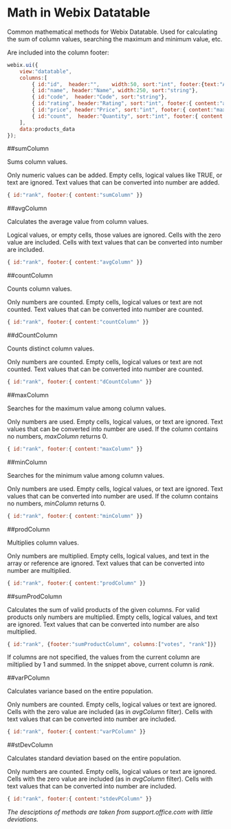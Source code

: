 Math in Webix Datatable
=================

Common mathematical methods for Webix Datatable. Used for calculating the sum of column values, searching the maximum and minimum value, etc. 

Are included into the column footer:

~~~js
webix.ui({
	view:"datatable", 
	columns:[
		{ id:"id",  header:"",    width:50, sort:"int", footer:{text:"Avg, Max, SumProdColumn:", colspan:3}},
		{ id:"name", header:"Name", width:250, sort:"string"},
		{ id:"code",  header:"Code", sort:"string"},
		{ id:"rating", header:"Rating", sort:"int", footer:{ content:"avgColumn" }},
		{ id:"price", header:"Price", sort:"int", footer:{ content:"maxColumn" }},
		{ id:"count",  header:"Quantity", sort:"int", footer:{ content:"sumProdColumn", columns:["price", "count"]}},
	],
	data:products_data
});
~~~

##sumColumn

Sums column values.

Only numeric values can be added. Empty cells, logical values like TRUE, or text are ignored.
Text values that can be converted into number are added.

~~~js
{ id:"rank", footer:{ content:"sumColumn" }}
~~~

##avgColumn

Calculates the average value from column values.

Logical values, or empty cells, those values are ignored. Cells with the zero value are included.
Cells with text values that can be converted into number are included.

~~~js
{ id:"rank", footer:{ content:"avgColumn" }}
~~~

##countColumn

Counts column values.

Only numbers are counted. Empty cells, logical values or text are not counted. 
Text values that can be converted into number are counted.

~~~js
{ id:"rank", footer:{ content:"countColumn" }}
~~~

##dCountColumn

Counts distinct column values.

Only numbers are counted. Empty cells, logical values or text are not counted. 
Text values that can be converted into number are counted.

~~~js
{ id:"rank", footer:{ content:"dCountColumn" }}
~~~

##maxColumn

Searches for the maximum value among column values.

Only numbers are used. Empty cells, logical values, or text are ignored.
Text values that can be converted into number are used.
If the column contains no numbers, *maxColumn* returns 0.

~~~js
{ id:"rank", footer:{ content:"maxColumn" }}
~~~

##minColumn

Searches for the minimum value among column values.

Only numbers are used. Empty cells, logical values, or text are ignored.
Text values that can be converted into number are used.
If the column contains no numbers, *minColumn* returns 0.

~~~js
{ id:"rank", footer:{ content:"minColumn" }}
~~~

##prodColumn

Multiplies column values.

Only numbers are multiplied. Empty cells, logical values, and text in the array or reference are ignored.
Text values that can be converted into number are multiplied.

~~~js
{ id:"rank", footer:{ content:"prodColumn" }}
~~~

##sumProdColumn

Calculates the sum of valid products of the given columns. 
For valid products only numbers are multiplied. Empty cells, logical values, and text  are ignored.
Text values that can be converted into number are also multiplied.

~~~js
{ id:"rank", {footer:"sumProductColumn", columns:["votes", "rank"]}}
~~~

If columns are not specified, the values from the current column are miltiplied by 1 and summed. In the snippet above, current column is *rank*.

##varPColumn

Calculates variance based on the entire population.

Only numbers are counted. Empty cells, logical values or text are ignored. 
Cells with the zero value are included (as in *avgColumn* filter).
Cells with text values that can be converted into number are included.

~~~js
{ id:"rank", footer:{ content:"varPColumn" }}
~~~

##stDevColumn

Calculates standard deviation based on the entire population.

Only numbers are counted. Empty cells, logical values or text are ignored.
Cells with the zero value  are included  (as in *avgColumn* filter).
Cells with text values that can be converted into number are included.

~~~js
{ id:"rank", footer:{ content:"stdevPColumn" }}
~~~

*The desciptions of methods are taken from support.office.com with little deviations.*
